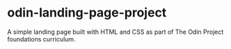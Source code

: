 # odin-landing-page-project
A simple landing page built with HTML and CSS as part of The Odin Project foundations curriculum.
